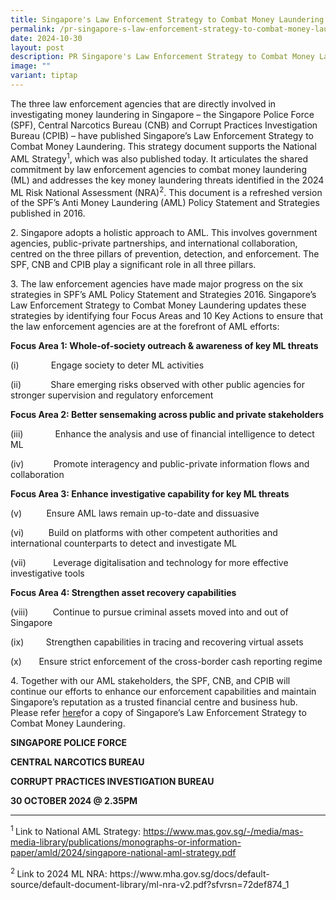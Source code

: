 ```yaml
---
title: Singapore's Law Enforcement Strategy to Combat Money Laundering
permalink: /pr-singapore-s-law-enforcement-strategy-to-combat-money-laundering/
date: 2024-10-30
layout: post
description: PR Singapore's Law Enforcement Strategy to Combat Money Laundering
image: ""
variant: tiptap
---
```

<p>The three law enforcement agencies that are directly involved in investigating
money laundering in Singapore – the Singapore Police Force (SPF), Central
Narcotics Bureau (CNB) and Corrupt Practices Investigation Bureau (CPIB)
– have published Singapore’s Law Enforcement Strategy to Combat Money Laundering.
This strategy document supports the National AML Strategy<sup>1</sup>,
which was also published today. It articulates the shared commitment by
law enforcement agencies to combat money laundering (ML) and addresses
the key money laundering threats identified in the 2024 ML Risk National
Assessment (NRA)<sup>2</sup>. This document is a refreshed version of the
SPF’s Anti Money Laundering (AML) Policy Statement and Strategies published
in 2016.</p>
<p>2. Singapore adopts a holistic approach to AML. This involves government
agencies, public-private partnerships, and international collaboration,
centred on the three pillars of prevention, detection, and enforcement.
The SPF, CNB and CPIB play a significant role in all three pillars.
<br>
</p>
<p>3. The law enforcement agencies have made major progress on the six strategies
in SPF’s AML Policy Statement and Strategies 2016. Singapore’s Law Enforcement
Strategy to Combat Money Laundering updates these strategies by identifying
four Focus Areas and 10 Key Actions to ensure that the law enforcement
agencies are at the forefront of AML efforts:</p>
<p><strong>Focus Area 1: Whole-of-society outreach &amp; awareness of key ML threats</strong>
</p>
<p>(i)&nbsp;&nbsp;&nbsp;&nbsp;&nbsp;&nbsp;&nbsp;&nbsp;&nbsp;&nbsp;&nbsp;&nbsp;
Engage society to deter ML activities</p>
<p>(ii)&nbsp;&nbsp;&nbsp;&nbsp;&nbsp;&nbsp;&nbsp;&nbsp;&nbsp;&nbsp;&nbsp;
Share emerging risks observed with other public agencies for stronger supervision
and regulatory enforcement</p>
<p><strong>Focus Area 2: Better sensemaking across public and private stakeholders</strong>
</p>
<p>(iii)&nbsp;&nbsp;&nbsp;&nbsp;&nbsp;&nbsp;&nbsp;&nbsp;&nbsp;&nbsp;&nbsp;&nbsp;
Enhance the analysis and use of financial intelligence to detect ML</p>
<p>(iv)&nbsp;&nbsp;&nbsp;&nbsp;&nbsp;&nbsp;&nbsp;&nbsp;&nbsp;&nbsp;&nbsp;
Promote interagency and public-private information flows and collaboration</p>
<p><strong>Focus Area 3: Enhance investigative capability for key ML threats</strong>
</p>
<p>(v)&nbsp;&nbsp;&nbsp;&nbsp;&nbsp;&nbsp;&nbsp;&nbsp;&nbsp; Ensure AML laws
remain up-to-date and dissuasive</p>
<p>(vi)&nbsp;&nbsp;&nbsp;&nbsp;&nbsp;&nbsp;&nbsp;&nbsp;&nbsp; Build on platforms
with other competent authorities and international counterparts to detect
and investigate ML</p>
<p>(vii)&nbsp;&nbsp;&nbsp;&nbsp;&nbsp;&nbsp;&nbsp;&nbsp;&nbsp;&nbsp; Leverage
digitalisation and technology for more effective investigative tools</p>
<p><strong>Focus Area 4: Strengthen asset recovery capabilities</strong>
</p>
<p>(viii)&nbsp;&nbsp;&nbsp;&nbsp;&nbsp;&nbsp;&nbsp;&nbsp;&nbsp; Continue
to pursue criminal assets moved into and out of Singapore</p>
<p>(ix)&nbsp;&nbsp;&nbsp;&nbsp;&nbsp;&nbsp;&nbsp;&nbsp; Strengthen capabilities
in tracing and recovering virtual assets</p>
<p>(x)&nbsp;&nbsp;&nbsp;&nbsp;&nbsp;&nbsp; Ensure strict enforcement of the
cross-border cash reporting regime</p>
<p>4. Together with our AML stakeholders, the SPF, CNB, and CPIB will continue
our efforts to enhance our enforcement capabilities and maintain Singapore’s
reputation as a trusted financial centre and business hub. Please refer
<a href="/files/Singapore_s_Law_Enforcement_Strategy_to_Combat_Money_Laundering_2024.pdf" rel="noopener noreferrer nofollow" target="_blank">here</a>for a copy of Singapore’s Law Enforcement Strategy to Combat Money
Laundering.</p>
<p></p>
<p><strong>SINGAPORE POLICE FORCE</strong>
</p>
<p><strong>CENTRAL NARCOTICS BUREAU</strong>
</p>
<p><strong>CORRUPT PRACTICES INVESTIGATION BUREAU</strong>
</p>
<p><strong>30 OCTOBER 2024 @ 2.35PM</strong>
</p>
<hr>
<p><sup>1 </sup>Link to National AML Strategy: <a href="https://www.mas.gov.sg/-/media/mas-media-library/publications/monographs-or-information-paper/amld/2024/singapore-national-aml-strategy.pdf" rel="noopener noreferrer nofollow" target="_blank">https://www.mas.gov.sg/-/media/mas-media-library/publications/monographs-or-information-paper/amld/2024/singapore-national-aml-strategy.pdf</a>
</p>
<p><sup>2 </sup>Link to 2024 ML NRA: <a rel="noopener noreferrer nofollow" target="_blank">https://www.mha.gov.sg/docs/default-source/default-document-library/ml-nra-v2.pdf?sfvrsn=72def874_1</a>
</p>